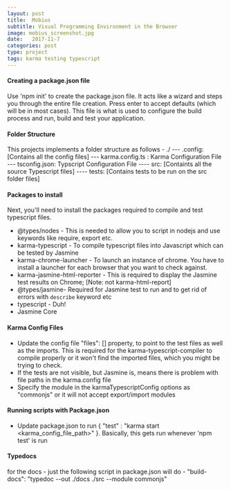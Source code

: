 ```yaml
---
layout: post
title:  Mobius
subtitle: Visual Programming Environment in the Browser
image: mobius_screenshot.jpg
date:   2017-11-7
categories: post
type: project
tags: karma testing typescript
---
```


#### Creating a package.json file
Use 'npm init' to create the package.json file. It acts like a wizard and steps you through the entire file creation. Press enter to accept defaults (which will be in most cases). This file is what is used to configure the build process and run, build and test your application. 


#### Folder Structure
This projects implements a folder structure as follows - 
./
  --- .config: [Contains all the config files]
        --- karma.config.ts : Karma Configuration File
        --- tsconfig.json: Typscript Configuration File
  ---- src: [Containts all the source Typescript files]
  ---- tests: [Contains tests to be run on the src folder files]
 
#### Packages to install 
Next, you'll need to install the packages required to compile and test typescript files. 
- @types/nodes - This is needed to allow you to script in nodejs and use keywords like require, export etc. 
- karma-typescript - To compile typescript files into Javascript which can be tested by Jasmine
- karma-chrome-launcher - To launch an instance of chrome. You have to install a launcher for each browser that you want to check against.
- karma-jasmine-html-reporter - This is required to display the Jasmine test results on Chrome; [Note: not karma-html-report]
- @types/jasmine- Required for Jasmine test to run and to get rid of errors with `describe` keyword etc
- typescript - Duh!
- Jasmine Core

#### Karma Config Files 
- Update the config file "files": [] property, to point to the test files as well as the imports. This is required for the karma-typescript-compiler to compile properly or it won't find the imported files, which you might be trying to check. 
- If the tests are not visible, but Jasmine is, means there is problem with file paths in the karma.config file
- Specify the module in the karmaTypescriptConfig options as "commonjs" or it will not accept export/import modules

#### Running scripts with Package.json
- Update package.json to run { "test" : "karma start <karma_config_file_path>" }. Basically, this gets run whenever 'npm test' is run


#### Typedocs
for the docs - just the following script in package.json will do -
"build-docs": "typedoc --out ./docs ./src --module commonjs"